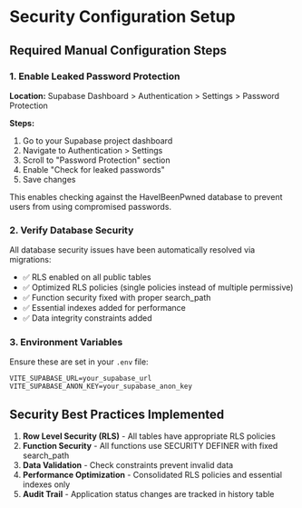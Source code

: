 # Security Configuration Setup

## Required Manual Configuration Steps

### 1. Enable Leaked Password Protection

**Location:** Supabase Dashboard > Authentication > Settings > Password Protection

**Steps:**
1. Go to your Supabase project dashboard
2. Navigate to Authentication > Settings
3. Scroll to "Password Protection" section
4. Enable "Check for leaked passwords"
5. Save changes

This enables checking against the HaveIBeenPwned database to prevent users from using compromised passwords.

### 2. Verify Database Security

All database security issues have been automatically resolved via migrations:
- ✅ RLS enabled on all public tables
- ✅ Optimized RLS policies (single policies instead of multiple permissive)
- ✅ Function security fixed with proper search_path
- ✅ Essential indexes added for performance
- ✅ Data integrity constraints added

### 3. Environment Variables

Ensure these are set in your `.env` file:
```
VITE_SUPABASE_URL=your_supabase_url
VITE_SUPABASE_ANON_KEY=your_supabase_anon_key
```

## Security Best Practices Implemented

1. **Row Level Security (RLS)** - All tables have appropriate RLS policies
2. **Function Security** - All functions use SECURITY DEFINER with fixed search_path
3. **Data Validation** - Check constraints prevent invalid data
4. **Performance Optimization** - Consolidated RLS policies and essential indexes only
5. **Audit Trail** - Application status changes are tracked in history table